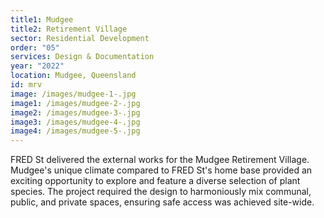 ```yaml
---
title1: Mudgee
title2: Retirement Village
sector: Residential Development
order: "05"
services: Design & Documentation
year: "2022"
location: Mudgee, Queensland
id: mrv
image: /images/mudgee-1-.jpg
image1: /images/mudgee-2-.jpg
image2: /images/mudgee-3-.jpg
image3: /images/mudgee-4-.jpg
image4: /images/mudgee-5-.jpg
---
```

FRED St delivered the external works for the Mudgee Retirement Village. Mudgee's unique climate compared to FRED St's home base provided an exciting opportunity to explore and feature a diverse selection of plant species. The project required the design to harmoniously mix communal, public, and private spaces, ensuring safe access was achieved site-wide.